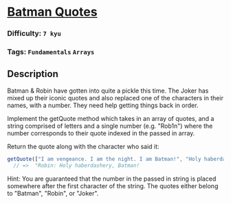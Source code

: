# [Batman Quotes](https://www.codewars.com/kata/551614eb77dd9ee37100003e)

### Difficulty: `7 kyu`

### Tags: `Fundamentals` `Arrays`

## Description

Batman & Robin have gotten into quite a pickle this time. The Joker has mixed up their iconic quotes and also replaced one of the characters in their names, with a number. They need help getting things back in order.

Implement the getQuote method which takes in an array of quotes, and a string comprised of letters and a single number (e.g. "Rob1n") where the number corresponds to their quote indexed in the passed in array.

Return the quote along with the character who said it:

```js
getQuote(["I am vengeance. I am the night. I am Batman!", "Holy haberdashery, Batman!", "Let's put a smile on that faaaceee!"], "Rob1n") 
  // =>  "Robin: Holy haberdashery, Batman!
```

Hint: You are guaranteed that the number in the passed in string is placed somewhere after the first character of the string. The quotes either belong to "Batman", "Robin", or "Joker".

